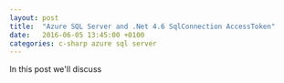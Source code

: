 ```yaml
---
layout: post
title:  "Azure SQL Server and .Net 4.6 SqlConnection AccessToken"
date:   2016-06-05 13:45:00 +0100
categories: c-sharp azure sql server
---
```


In this post we'll discuss 